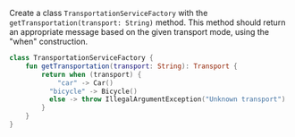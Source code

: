 Create a class `TransportationServiceFactory` with the `getTransportation(transport: String)` method. 
This method should return an appropriate message based on the given transport mode, using the "when" construction.

<div class="hint" title="Refactoring hint">

```kotlin
class TransportationServiceFactory { 
    fun getTransportation(transport: String): Transport { 
        return when (transport) {
            "car" -> Car()
          "bicycle" -> Bicycle()
          else -> throw IllegalArgumentException("Unknown transport") 
        } 
    }
}
```
</div>
